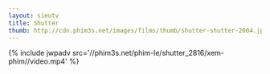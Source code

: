 ```yaml
---
layout: sieutv
title: Shutter
thumb: http://cdn.phim3s.net/images/films/thumb/shutter-shutter-2004.jpg
---
```

{% include jwpadv src='//phim3s.net/phim-le/shutter_2816/xem-phim//video.mp4' %}